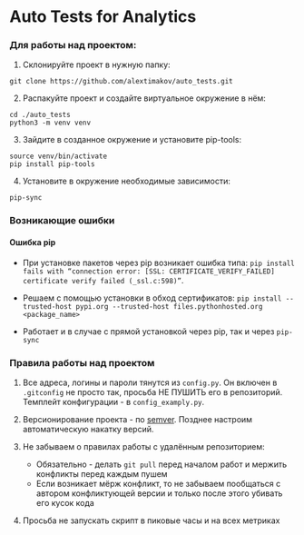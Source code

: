 # Auto Tests for Analytics

### Для работы над проектом:

1. Склонируйте проект в нужную папку: 

`git clone https://github.com/alextimakov/auto_tests.git`

2. Распакуйте проект и создайте виртуальное окружение в нём:

```
cd ./auto_tests
python3 -m venv venv
```

3. Зайдите в созданное окружение и установите pip-tools:

```
source venv/bin/activate
pip install pip-tools
```

4. Установите в окружение необходимые зависимости:

`pip-sync`


### Возникающие ошибки

#### Ошибка pip
- При установке пакетов через pip возникает ошибка типа: 
`pip install fails with “connection error: [SSL: CERTIFICATE_VERIFY_FAILED] certificate verify failed (_ssl.c:598)”`. 

- Решаем с помощью установки в обход сертификатов:
`pip install --trusted-host pypi.org --trusted-host files.pythonhosted.org <package_name>`

- Работает и в случае с прямой установкой через pip, так и через `pip-sync`


### Правила работы над проектом
1. Все адреса, логины и пароли тянутся из `config.py`. 
Он включен в `.gitconfig` не просто так, просьба НЕ ПУШИТЬ его в репозиторий.
Темплейт конфигурации - в `config_examply.py`.

2. Версионирование проекта - по [semver](https://semver.org/).
Позднее настроим автоматическую накатку версий. 

3. Не забываем о правилах работы с удалённым репозиторием:
    - Обязательно - делать `git pull` перед началом работ и мержить конфликты перед каждым пушем
    - Если возникает мёрж конфликт, то не забываем пообщаться с автором конфликтующей версии и только после этого убивать его кусок кода
    
4. Просьба не запускать скрипт в пиковые часы и на всех метриках